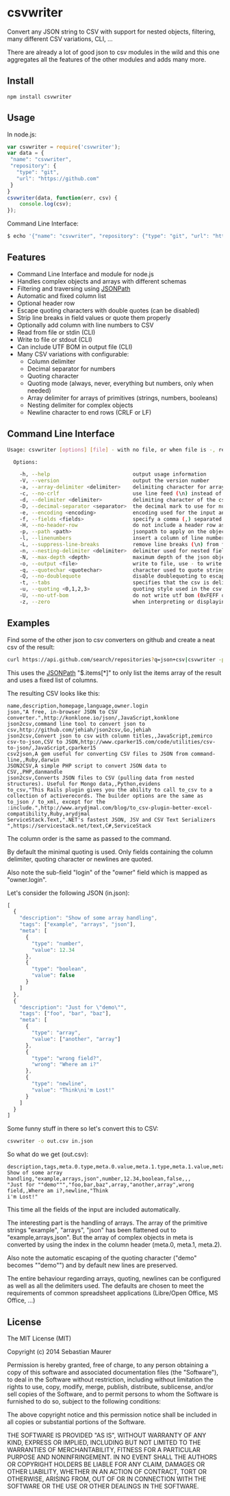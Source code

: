 csvwriter
=========

Convert any JSON string to CSV with support for nested objects, filtering, many different CSV variations, CLI, ...

There are already a lot of good json to csv modules in the wild and this one aggregates all the features of the other modules and adds many more.


Install
-------

    npm install csvwriter


Usage
-----

In node.js:

```js
var csvwriter = require('csvwriter');
var data = {
 "name": "csvwriter",
 "repository": {
   "type": "git",
   "url": "https://github.com"
 }
}
csvwriter(data, function(err, csv) {
    console.log(csv);
});
```

Command Line Interface:

```bash
$ echo '{"name": "csvwriter", "repository": {"type": "git", "url": "https://github.com"}}' | csvwriter
```


Features
--------

- Command Line Interface and module for node.js
- Handles complex objects and arrays with different schemas
- Filtering and traversing using [JSONPath](http://goessner.net/articles/JsonPath/)
- Automatic and fixed column list
- Optional header row
- Escape quoting characters with double quotes (can be disabled)
- Strip line breaks in field values or quote them properly
- Optionally add column with line numbers to CSV
- Read from file or stdin (CLI)
- Write to file or stdout (CLI)
- Can include UTF BOM in output file (CLI)
- Many CSV variations with configurable:
    - Column delimiter
    - Decimal separator for numbers
    - Quoting character
    - Quoting mode (always, never, everything but numbers, only when needed)
    - Array delimiter for arrays of primitives (strings, numbers, booleans)
    - Nesting delimiter for complex objects
    - Newline character to end rows (CRLF or LF)


Command Line Interface
----------------------

```bash
Usage: csvwriter [options] [file] - with no file, or when file is -, read standard input

  Options:

    -h, --help                           output usage information
    -V, --version                        output the version number
    -a, --array-delimiter <delimiter>    delimiting character for arrays of primitives (strings, booleans, numbers), set to empty string ("") to disable flatting out primitive arrays (,)
    -c, --no-crlf                        use line feed (\n) instead of carriage return + line feed (\r\n) as line separator
    -d, --delimiter <delimiter>          delimiting character of the csv (,)
    -D, --decimal-separator <separator>  the decimal mark to use for numbers (.)
    -e, --encoding <encoding>            encoding used for the input and output (utf8)
    -f, --fields <fields>                specify a comma (,) separated list of fields to convert
    -H, --no-header-row                  do not include a header row as first line
    -p, --path <path>                    jsonpath to apply on the object
    -l, --linenumbers                    insert a column of line numbers at the front of the output, useful when piping to grep or as a simple primary key
    -L, --suppress-line-breaks           remove line breaks (\n) from field values
    -n, --nesting-delimiter <delimiter>  delimiter used for nested fields of the input (.)
    -N, --max-depth <depth>              maximum depth of the json object, fields below max-depth will not be included in the csv, use -1 to include all fields, 0 will not include nested objects (-1)
    -o, --output <file>                  write to file, use - to write to stdout (default)
    -q, --quotechar <quotechar>          character used to quote strings in the csv
    -Q, --no-doublequote                 disable doublequoting to escape the quote character
    -t, --tabs                           specifies that the csv is delimited with tabs, overrides -d
    -u, --quoting <0,1,2,3>              quoting style used in the csv: 0 = quote minimal (default), 1 = quote all, 2 = quote non-numeric, 3 = quote none
    -U, --no-utf-bom                     do not write utf bom (0xFEFF or 0xEFBBBF) in file if encoding is set to utf
    -z, --zero                           when interpreting or displaying column numbers, use zero-based numbering instead of the default 1-based numbering
```


Examples
--------

Find some of the other json to csv converters on github and create a neat csv of the result:

```bash
curl https://api.github.com/search/repositories?q=json+csv|csvwriter -p "$.items[*]" -f "name,description,homepage,language,owner.login"
```

This uses the [JSONPath](http://goessner.net/articles/JsonPath/) "$.items[*]" to only list the items array of the result and uses a fixed list of columns.

The resulting CSV looks like this:

```
name,description,homepage,language,owner.login
json,"A free, in-browser JSON to CSV converter.",http://konklone.io/json/,JavaScript,konklone
json2csv,command line tool to convert json to csv,http://github.com/jehiah/json2csv,Go,jehiah
json2csv,Convert json to csv with column titles,,JavaScript,zemirco
csv-to-json,CSV to JSON,http://www.cparker15.com/code/utilities/csv-to-json/,JavaScript,cparker15
csv2json,A gem useful for converting CSV files to JSON from command-line,,Ruby,darwin
JSON2CSV,A simple PHP script to convert JSON data to CSV,,PHP,danmandle
json2csv,Converts JSON files to CSV (pulling data from nested structures). Useful for Mongo data,,Python,evidens
to_csv,"This Rails plugin gives you the ability to call to_csv to a collection of activerecords. The builder options are the same as to_json / to_xml, except for the :include.",http://www.arydjmal.com/blog/to_csv-plugin-better-excel-compatibility,Ruby,arydjmal
ServiceStack.Text,".NET's fastest JSON, JSV and CSV Text Serializers ",https://servicestack.net/text,C#,ServiceStack
```

The column order is the same as passed to the command.

By default the minimal quoting is used. Only fields containing the column delimiter, quoting character or newlines are quoted.

Also note the sub-field "login" of the "owner" field which is mapped as "owner.login".


Let's consider the following JSON (in.json):

```js
[
  {
    "description": "Show of some array handling",
    "tags": ["example", "arrays", "json"],
    "meta": [
      {
        "type": "number",
        "value": 12.34
      },
      {
        "type": "boolean",
        "value": false
      }
    ]
  },
  {
    "description": "Just for \"demo\"",
    "tags": ["foo", "bar", "baz"],
    "meta": [
      {
        "type": "array",
        "value": ["another", "array"]
      },
      {
        "type": "wrong field?",
        "wrong": "Where am i?"
      },
      {
        "type": "newline",
        "value": "Think\ni'm Lost!"
      }
    ]
  }
]
```

Some funny stuff in there so let's convert this to CSV:

```bash
csvwriter -o out.csv in.json
```

So what do we get (out.csv):

```
description,tags,meta.0.type,meta.0.value,meta.1.type,meta.1.value,meta.1.wrong,meta.2.type,meta.2.value
Show of some array handling,"example,arrays,json",number,12.34,boolean,false,,,
"Just for ""demo""","foo,bar,baz",array,"another,array",wrong field,,Where am i?,newline,"Think
i'm Lost!"
```

This time all the fields of the input are included automatically.

The interesting part is the handling of arrays.
The array of the primitive strings "example", "arrays", "json" has been flattened out to "example,arrays,json".
But the array of complex objects in meta is converted by using the index in the column header (meta.0, meta.1, meta.2).

Also note the automatic escaping of the quoting character ("demo" becomes ""demo"") and by default new lines are preserved.

The entire behaviour regarding arrays, quoting, newlines can be configured as well as all the delimiters used.
The defaults are chosen to meet the requirements of common spreadsheet applications (Libre/Open Office, MS Office, ...)


License
-------------

The MIT License (MIT)

Copyright (c) 2014 Sebastian Maurer

Permission is hereby granted, free of charge, to any person obtaining a copy
of this software and associated documentation files (the "Software"), to deal
in the Software without restriction, including without limitation the rights
to use, copy, modify, merge, publish, distribute, sublicense, and/or sell
copies of the Software, and to permit persons to whom the Software is
furnished to do so, subject to the following conditions:

The above copyright notice and this permission notice shall be included in all
copies or substantial portions of the Software.

THE SOFTWARE IS PROVIDED "AS IS", WITHOUT WARRANTY OF ANY KIND, EXPRESS OR
IMPLIED, INCLUDING BUT NOT LIMITED TO THE WARRANTIES OF MERCHANTABILITY,
FITNESS FOR A PARTICULAR PURPOSE AND NONINFRINGEMENT. IN NO EVENT SHALL THE
AUTHORS OR COPYRIGHT HOLDERS BE LIABLE FOR ANY CLAIM, DAMAGES OR OTHER
LIABILITY, WHETHER IN AN ACTION OF CONTRACT, TORT OR OTHERWISE, ARISING FROM,
OUT OF OR IN CONNECTION WITH THE SOFTWARE OR THE USE OR OTHER DEALINGS IN THE
SOFTWARE.
